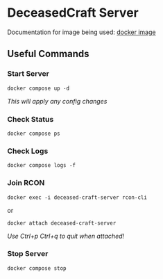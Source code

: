 # DeceasedCraft Server

Documentation for image being used: [docker image](https://docker-minecraft-server.readthedocs.io/en/latest/)

## Useful Commands

### Start Server

```pwsh
docker compose up -d
```

*This will apply any config changes*

### Check Status

```pwsh
docker compose ps
```

### Check Logs

```pwsh
docker compose logs -f
```

### Join RCON

```pwsh
docker exec -i deceased-craft-server rcon-cli
```

or

```pwsh
docker attach deceased-craft-server
```

*Use Ctrl+p Ctrl+q to quit when attached!*

### Stop Server

```pwsh
docker compose stop
```

